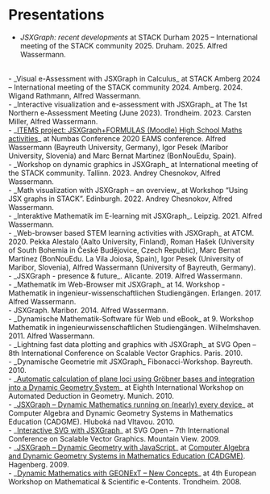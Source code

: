 # Presentations

- _JSXGraph: recent developments_ at STACK Durham 2025 – International meeting of the STACK community 2025. Druham. 2025. Alfred Wassermann.  
<br>
- _Visual e-Assessment with JSXGraph in Calculus_ at STACK Amberg 2024 – International meeting of the STACK community 2024. Amberg. 2024. Wigand Rathmann, Alfred Wassermann.  
<br>  
- _Interactive visualization and e-assessment with JSXGraph_ at The 1st Northern e-Assessment Meeting (June 2023). Trondheim. 2023. Carsten Miller, Alfred Wassermann.  
<br>  
- _<a href="https://eams.ncl.ac.uk/sessions/2020/items-project-jsxgraph-formulas-moodle-high-school-maths-activities/" target="_blank">ITEMS project: JSXGraph+FORMULAS (Moodle) High School Maths activities</a>_ at Numbas Conference 2020 EAMS conference. Alfred Wassermann (Bayreuth University, Germany), Igor Pesek (Maribor University, Slovenia) and Marc Bernat Martinez (BonNouEdu, Spain).  
<br>
- _Workshop on dynamic graphics in JSXGraph_ at  International meeting of the STACK community. Tallinn. 2023. Andrey Chesnokov, Alfred Wassermann.  
<br>
- _Math visualization with JSXGraph – an overview_ at Workshop “Using JSX graphs in STACK”. Edinburgh. 2022. Andrey Chesnokov, Alfred Wassermann.  
<br>
- _Interaktive Mathematik im E-learning mit JSXGraph_. Leipzig. 2021. Alfred Wassermann.  
<br>
- _Web-browser based STEM learning activities with JSXGraph_ at ATCM. 2020. Pekka Alestalo (Aalto University, Finland), 
  Roman Hašek (University of South Bohemia in České Budějovice, Czech Republic),
  Marc Bernat Martinez (BonNouEdu. La Vila Joiosa, Spain),
  Igor Pesek (University of Maribor, Slovenia),
  Alfred Wassermann (University of Bayreuth, Germany).
<br>
- _JSXGraph - presence & future_. Alicante. 2019. Alfred Wassermann.  
<br>
- _Mathematik im Web-Browser mit JSXGraph_ at 14. Workshop - Mathematik in ingenieur-wissenschaftlichen Studiengängen. Erlangen. 2017. Alfred Wassermann.  
<br>
- JSXGraph. Maribor. 2014. Alfred Wassermann.  
<br>
- _Dynamische Mathematik-Software für Web und eBook_ at 9. Workshop Mathematik in ingenieurwissenschaftlichen Studiengängen. Wilhelmshaven. 2011. Alfred Wassermann.  
       
<br>
- _Lightning fast data plotting and graphics with JSXGraph_ at SVG Open – 8th International Conference on Scalable Vector Graphics. Paris. 2010.    
<br>
- _Dynamische Geometrie mit JSXGraph_ Fibonacci-Workshop. Bayreuth. 2010.  
<br>
- _<a href="/media/pdf/presentations/automaticcalculation.pdf" target="_blank">Automatic calculation of plane loci using Gröbner bases and integration into a Dynamic Geometry System</a>_ at Eighth International Workshop on Automated Deduction in Geometry. Munich. 2010.  
<br>
- _<a href="https://jsxgraph.uni-bayreuth.de/talks/cadgme10/talk/#slide1" target="_blank">JSXGraph – Dynamic Mathematics running on (nearly) every device</a>_ at Computer Algebra and Dynamic Geometry Systems in Mathematics Education (CADGME). Hluboká nad Vltavou. 2010.  
<br>
- _<a href="https://jsxgraph.uni-bayreuth.de/talks/svgopen09/presentation/index.html" target="_blank">Interactive SVG with JSXGraph</a>_ at SVG Open – 7th International Conference on Scalable Vector Graphics. Mountain View. 2009.  
<br>
- _<a href="https://jsxgraph.uni-bayreuth.de/talks/cadgme09/talk/" target="_blank">JSXGraph – Dynamic Geometry with JavaScript</a>_ at <a href="https://www3.risc.jku.at/conferences/cadgme2009/" target="_blank"> Computer Algebra and Dynamic Geometry Systems in Mathematics Education (CADGME)</a>. Hagenberg. 2009.  
<br>
- _<a href="/media/pdf/presentations/dynamicmathematics.pdf" target="_blank">Dynamic Mathematics with GEONExT – New Concepts</a>_ at 4th European Workshop on Mathematical & Scientific e-Contents. Trondheim. 2008.
